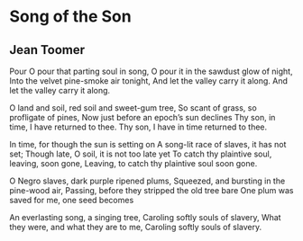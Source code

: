# Song of the Son
## Jean Toomer
Pour O pour that parting soul in song,
O pour it in the sawdust glow of night,
Into the velvet pine-smoke air tonight,
And let the valley carry it along.
And let the valley carry it along.

O land and soil, red soil and sweet-gum tree,
So scant of grass, so profligate of pines,
Now just before an epoch’s sun declines
Thy son, in time, I have returned to thee.
Thy son, I have in time returned to thee.

In time, for though the sun is setting on
A song-lit race of slaves, it has not set;
Though late, O soil, it is not too late yet
To catch thy plaintive soul, leaving, soon gone,
Leaving, to catch thy plaintive soul soon gone.

O Negro slaves, dark purple ripened plums,
Squeezed, and bursting in the pine-wood air,
Passing, before they stripped the old tree bare
One plum was saved for me, one seed becomes

An everlasting song, a singing tree,
Caroling softly souls of slavery,
What they were, and what they are to me,
Caroling softly souls of slavery.